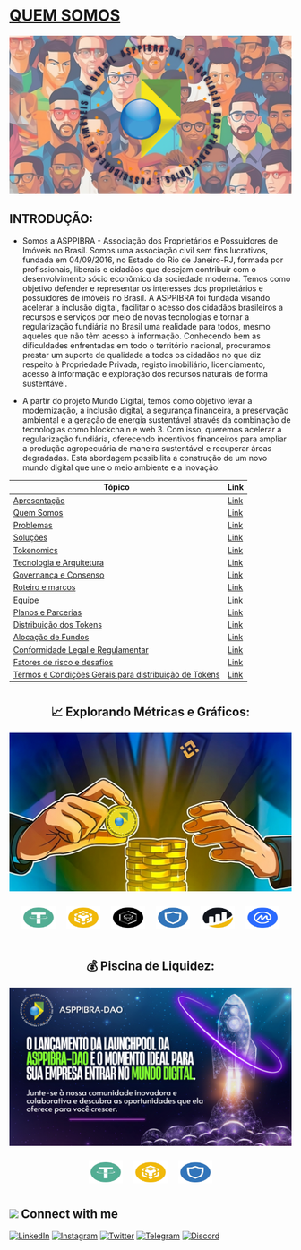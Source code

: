 # [QUEM SOMOS](https://www.asppibra.com.br/)

![QUEM SOMOS](https://github.com/ASPPIBRA-DAO/Imagens/blob/b098db9f3f31f4b546db86dcebe507b8ce42cc0c/Svg/ASPPIBRA-DAO.svg)

## INTRODUÇÃO:

- Somos a ASPPIBRA - Associação dos Proprietários e Possuidores de Imóveis no Brasil. Somos uma associação civil sem fins lucrativos, fundada em 04/09/2016, no Estado do Rio de Janeiro-RJ, formada por profissionais, liberais e cidadãos que desejam contribuir com o desenvolvimento sócio econômico da sociedade moderna. Temos como objetivo defender e representar os interesses dos proprietários e possuidores de imóveis no Brasil. A ASPPIBRA foi fundada visando acelerar a inclusão digital, facilitar o acesso dos cidadãos brasileiros a recursos e serviços por meio de novas tecnologias e tornar a regularização fundiária no Brasil uma realidade para todos, mesmo aqueles que não têm acesso à informação. Conhecendo bem as dificuldades enfrentadas em todo o território nacional, procuramos prestar um suporte de qualidade a todos os cidadãos no que diz respeito à Propriedade Privada, registo imobiliário, licenciamento, acesso à informação e exploração dos recursos naturais de forma sustentável.

- A partir do projeto Mundo Digital, temos como objetivo levar a modernização, a inclusão digital, a segurança financeira, a preservação ambiental e a geração de energia sustentável através da combinação de tecnologias como blockchain e 
web 3. Com isso, queremos acelerar a regularização fundiária, oferecendo incentivos financeiros para ampliar a produção agropecuária de maneira sustentável e recuperar áreas degradadas. Esta abordagem possibilita a construção de um novo mundo digital que une o meio ambiente e a inovação.

| Tópico                                                | Link                                                                                                     |
|-------------------------------------------------------|----------------------------------------------------------------------------------------------------------|
| [Apresentação](https://github.com/ASPPIBRA-DAO/ASPPIBRA-DAO/blob/main/APRESENTA%C3%87%C3%83O.md)              | [Link](https://github.com/ASPPIBRA-DAO/ASPPIBRA-DAO/blob/main/APRESENTA%C3%87%C3%83O.md)                  |
| [Quem Somos](https://github.com/ASPPIBRA-DAO/ASPPIBRA-DAO/blob/main/QUEM%20SOMOS.md#quem-somos)               | [Link](https://github.com/ASPPIBRA-DAO/ASPPIBRA-DAO/blob/main/QUEM%20SOMOS.md#quem-somos)                 |
| [Problemas](https://github.com/ASPPIBRA-DAO/ASPPIBRA-DAO/blob/main/PROBLEMAS.md#problemas)                    | [Link](https://github.com/ASPPIBRA-DAO/ASPPIBRA-DAO/blob/main/PROBLEMAS.md#problemas)                      |
| [Soluções](https://github.com/ASPPIBRA-DAO/ASPPIBRA-DAO/blob/main/SOLU%C3%87%C3%95ES.md#solu%C3%A7%C3%B5es)   | [Link](https://github.com/ASPPIBRA-DAO/ASPPIBRA-DAO/blob/main/SOLU%C3%87%C3%95ES.md#solu%C3%A7%C3%B5es)     |
| [Tokenomics](https://github.com/ASPPIBRA-DAO/ASPPIBRA-DAO/blob/main/TOKEN/TOKENOMICS.md#tokenomics)          | [Link](https://github.com/ASPPIBRA-DAO/ASPPIBRA-DAO/blob/main/TOKEN/TOKENOMICS.md#tokenomics)            |
| [Tecnologia e Arquitetura](https://github.com/ASPPIBRA-DAO/ASPPIBRA-DAO/blob/main/TECNOLOGIA%20E%20ARQUITETURA.md#tecnologia-e-arquitetura) | [Link](https://github.com/ASPPIBRA-DAO/ASPPIBRA-DAO/blob/main/TECNOLOGIA%20E%20ARQUITETURA.md#tecnologia-e-arquitetura) |
| [Governança e Consenso](https://github.com/ASPPIBRA-DAO/ASPPIBRA-DAO/blob/main/GOVERNAN%C3%87A%20E%20CONSENSO.md#governan%C3%A7a-e-consenso) | [Link](https://github.com/ASPPIBRA-DAO/ASPPIBRA-DAO/blob/main/GOVERNAN%C3%87A%20E%20CONSENSO.md#governan%C3%A7a-e-consenso) |
| [Roteiro e marcos](https://github.com/ASPPIBRA-DAO/ASPPIBRA-DAO/blob/main/ROADMAP.md#road-map)                 | [Link](https://github.com/ASPPIBRA-DAO/ASPPIBRA-DAO/blob/main/ROADMAP.md#road-map)                       |
| [Equipe](https://github.com/ASPPIBRA-DAO/ASPPIBRA-DAO/blob/main/DIRETORIA.md)                                | [Link](https://github.com/ASPPIBRA-DAO/ASPPIBRA-DAO/blob/main/DIRETORIA.md)                               |
| [Planos e Parcerias](https://github.com/ASPPIBRA-DAO/ASPPIBRA-DAO/blob/main/PLANOS%20E%20PARCERIAS.md#planos-e-parcerias) | [Link](https://github.com/ASPPIBRA-DAO/ASPPIBRA-DAO/blob/main/PLANOS%20E%20PARCERIAS.md#planos-e-parcerias) |
| [Distribuição dos Tokens](https://github.com/ASPPIBRA-DAO/ASPPIBRA-DAO/blob/main/TOKEN/TOKENOMICS.md#distribui%C3%A7%C3%A3o-dos-tokens) | [Link](https://github.com/ASPPIBRA-DAO/ASPPIBRA-DAO/blob/main/TOKEN/TOKENOMICS.md#distribui%C3%A7%C3%A3o-dos-tokens) |
| [Alocação de Fundos](https://github.com/ASPPIBRA-DAO/ASPPIBRA-DAO/blob/main/TOKEN/TOKENOMICS.md#aloca%C3%A7%C3%A3o-de-fundos) | [Link](https://github.com/ASPPIBRA-DAO/ASPPIBRA-DAO/blob/main/TOKEN/TOKENOMICS.md#aloca%C3%A7%C3%A3o-de-fundos) |
| [Conformidade Legal e Regulamentar](https://github.com/ASPPIBRA-DAO/ASPPIBRA-DAO/blob/main/QUEM%20SOMOS.md#t%C3%ADtulo-vii--da-ordem-econ%C3%B4mica-e-financeira) | [Link](https://github.com/ASPPIBRA-DAO/ASPPIBRA-DAO/blob/main/QUEM%20SOMOS.md#t%C3%ADtulo-vii--da-ordem-econ%C3%B4mica-e-financeira) |
| [Fatores de risco e desafios](https://github.com/ASPPIBRA-DAO/ASPPIBRA-DAO/blob/main/TERMOS%20E%20CONDI%C3%87%C3%95ES%20GERAIS.md#fatores-de-riscos-e-desafios) | [Link](https://github.com/ASPPIBRA-DAO/ASPPIBRA-DAO/blob/main/TERMOS%20E%20CONDI%C3%87%C3%95ES%20GERAIS.md#fatores-de-riscos-e-desafios) |
| [Termos e Condições Gerais para distribuição de Tokens](https://github.com/ASPPIBRA-DAO/ASPPIBRA-DAO/blob/main/TERMOS%20E%20CONDI%C3%87%C3%95ES%20GERAIS.md#termos-e-condi%C3%A7%C3%B5es-gerais-tcgs) | [Link](https://github.com/ASPPIBRA-DAO/ASPPIBRA-DAO/blob/main/TERMOS%20E%20CONDI%C3%87%C3%95ES%20GERAIS.md#termos-e-condi%C3%A7%C3%B5es-gerais-tcgs) |


# <h2 align="center">📈 Explorando Métricas e Gráficos:</h2>

![ASPPBR TOKEN](https://github.com/ASPPIBRA-DAO/Imagens/blob/beb6e8e8337b8abdbf8de451869f19069403f89c/Svg/ASPPBR-TOKEN.svg)

<div style="display: flex; justify-content: center; gap: 20px; padding: 10px;">
    <a href="https://apespace.io/bsc/0x0697ab2b003fd2cbaea2df1ef9b404e45be59d4c">
        <img alt="USDT" height="40" width="60" src="https://github.com/ASPPIBRA-DAO/Imagens/blob/3e3ba015a9a04f30850469335ff000281593863f/Svg/USDT-sbg.svg">
    </a>
    <a href="https://apespace.io/bsc/0xb9a2b08be15dc15e531b0d25b3942268da27b100">
        <img alt="BNB" height="40" width="60" src="https://github.com/ASPPIBRA-DAO/Imagens/blob/3e3ba015a9a04f30850469335ff000281593863f/Svg/BNB-sbg.svg">
    </a>
    <a href="https://dexscreener.com/bsc/0x7e407b49206436238306a651d0e7951639a11732">
        <img alt="CTK" height="40" width="60" src="https://github.com/ASPPIBRA-DAO/Imagens/blob/3e3ba015a9a04f30850469335ff000281593863f/Svg/CTK-sbg.svg">
    </a>
    <a href="https://www.dexview.com/bsc/0x0697AB2B003FD2Cbaea2dF1ef9b404E45bE59d4C">
        <img alt="TWT" height="40" width="60" src="https://github.com/ASPPIBRA-DAO/Imagens/blob/3e3ba015a9a04f30850469335ff000281593863f/Svg/TWT-sbg.svg">
    </a>
    <a href="https://bscscan.com/token/0x0697ab2b003fd2cbaea2df1ef9b404e45be59d4c?a=0xDfcE227bf1FfBBbec6410c2C2E22873293e6b56F">
        <img alt="BSCSCAN" height="40" width="60" src="https://github.com/ASPPIBRA-DAO/Imagens/blob/9968dd77c223dc881dc3f7bf48e557f9d214b266/Svg/Bscscan.svg">
    </a>
    <a href="https://coinmarketcap.com/dexscan/bsc/0x4f287dd8b2b02aa8885ab9c6ddce876d1031268b">
        <img alt="COINMARKETCAP" height="40" width="60" src="https://github.com/ASPPIBRA-DAO/Imagens/blob/9968dd77c223dc881dc3f7bf48e557f9d214b266/Svg/Coinmarktcap.svg">
    </a>
</div>

# <h2 align="center">💰 Piscina de Liquidez:</h2>


![POOL ASPPBR TOKEN](https://github.com/ASPPIBRA-DAO/Imagens/blob/beb6e8e8337b8abdbf8de451869f19069403f89c/Svg/LaunchPool-ASPPIBRA.svg)


<div style="display: flex; justify-content: center; gap: 20px; padding: 10px;">
    <a href="https://pancakeswap.finance/info/pairs/0x4f287dd8b2b02aa8885ab9c6ddce876d1031268b">
        <img alt="USDT" height="40" width="60" src="https://github.com/ASPPIBRA-DAO/Imagens/blob/3e3ba015a9a04f30850469335ff000281593863f/Svg/USDT-sbg.svg">
    </a>
    <a href="https://pancakeswap.finance/info/pairs/0xb9a2b08be15dc15e531b0d25b3942268da27b100">
        <img alt="BNB" height="40" width="60" src="https://github.com/ASPPIBRA-DAO/Imagens/blob/3e3ba015a9a04f30850469335ff000281593863f/Svg/BNB-sbg.svg">
    </a>
    <a href="https://pancakeswap.finance/info/pairs/0x60825783086bbebbf0c83129e88c69914ad17073">
        <img alt="TWT" height="40" width="60" src="https://github.com/ASPPIBRA-DAO/Imagens/blob/3e3ba015a9a04f30850469335ff000281593863f/Svg/TWT-sbg.svg">
    </a>
</div>



## <img src="https://img.icons8.com/nolan/25/computer.png"/> Connect with me

[![LinkedIn](https://img.shields.io/badge/linkedin-%230077B5.svg?&style=for-the-badge&logo=linkedin&logoColor=white)](https://linkedin.com/company/asppibra-dao/) 
[![Instagram](https://img.shields.io/badge/Instagram-%23E4405F.svg?style=for-the-badge&logo=Instagram&logoColor=white)](https://instagram.com/asppibra/) 
[![Twitter](https://img.shields.io/badge/twitter-%231DA1F2.svg?&style=for-the-badge&logo=twitter&logoColor=white)](https://twitter.com/ASPPIBRA_ORG) 
[![Telegram](https://img.shields.io/badge/Telegram-2CA5E0?style=for-the-badge&logo=telegram&logoColor=white)](https://t.me/Mundo_Digital_BR)
[![Discord](https://img.shields.io/badge/Discord-7289DA?style=for-the-badge&logo=discord&logoColor=white)](https://discord)

</div>
